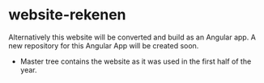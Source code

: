 # website-rekenen

Alternatively this website will be converted and build as an Angular app.
A new repository for this Angular App will be created soon.

- Master tree contains the website as it was used in the first half of the
  year.

